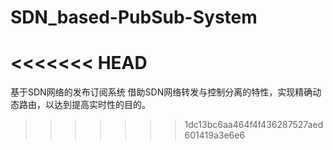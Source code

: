 # SDN_based-PubSub-System
<<<<<<< HEAD
=======

基于SDN网络的发布订阅系统
借助SDN网络转发与控制分离的特性，实现精确动态路由，以达到提高实时性的目的。
>>>>>>> 1dc13bc6aa464f4f436287527aed601419a3e6e6
